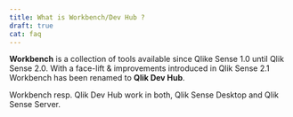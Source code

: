 ```yaml
---
title: What is Workbench/Dev Hub ?
draft: true
cat: faq
---
```


**Workbench** is a collection of tools available since Qlike Sense 1.0 until Qlik Sense 2.0.
With a face-lift & improvements introduced in Qlik Sense 2.1 Workbench has been renamed to **Qlik Dev Hub**.

Workbench resp. Qlik Dev Hub work in both, Qlik Sense Desktop and Qlik Sense Server.
